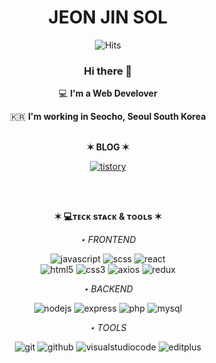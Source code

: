 <div align="center">
 
# JEON JIN SOL

 
 ![Hits](https://hits.seeyoufarm.com/api/count/incr/badge.svg?url=https%3A%2F%2Fgithub.com%2Fsorydory&count_bg=%2385A6E9&title_bg=%233D7DD3&icon=&icon_color=%23E7E7E7&title=hits&edge_flat=false)
 <br>
 
 ### Hi there 👋   

  💻   **I'm a Web Develover**    

  🇰🇷  **I'm working in Seocho, Seoul South Korea**
  <br>
  <br>
  
**✶ BLOG ✶**

[![tistory](https://shields.io/badge/tistory-black?style=for-the-badge&logo=tistory)](https://sorydory.tistory.com)

<br>
<br>

**✶ 💻ᴛᴇᴄᴋ sᴛᴀᴄᴋ & ᴛᴏᴏʟs ✶**

_⋆ FRONTEND_

![javascript](https://shields.io/badge/javascript-black?style=for-the-badge&logo=javascript)
![scss](https://shields.io/badge/scss-black?style=for-the-badge&logo=sass)
![react](https://img.shields.io/badge/react-000000?style=for-the-badge&logo=react)
<br>
![html5](https://img.shields.io/badge/html-000000?&logo=html5)
![css3](https://img.shields.io/badge/css-000000?&logo=css3)
![axios](https://img.shields.io/badge/axios-000000?&logo=axios)
![redux](https://img.shields.io/badge/redux-000000?&logo=redux)

_⋆ BACKEND_

![nodejs](https://img.shields.io/badge/node.js-000000?&logo=node.js)
![express](https://img.shields.io/badge/express-000000?&logo=express)
![php](https://shields.io/badge/php-000000?&logo=php)
![mysql](https://shields.io/badge/mysql-000000?&logo=mysql)

_⋆ TOOLS_

![git](https://shields.io/badge/git-000000?&logo=git)
![github](https://shields.io/badge/github-000000?&logo=github)
![visualstudiocode](https://shields.io/badge/visualstudiocode-000000?&logo=visualstudiocode)
![editplus](https://shields.io/badge/editplus-000000?&logo=editplus)
